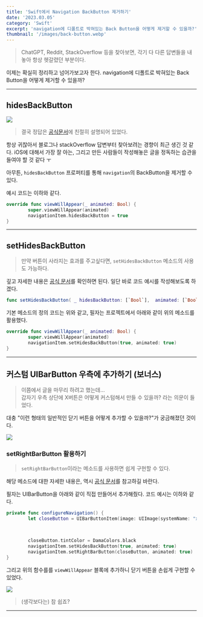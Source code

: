 ```yaml
---
title: 'Swift에서 Navigation BackButton 제거하기'
date: '2023.03.05'
category: 'Swift'
excerpt: 'navigation에 디폴트로 박혀있는 Back Button을 어떻게 제거할 수 있을까?'
thumbnail: '/images/back-button.webp'
---
```


> ChatGPT, Reddit, StackOverflow 등을 찾아보면, 각기 다 다른 답변들을 내놓아 항상 헷갈렸던 부분이다.

이제는 확실히 정리하고 넘어가보고자 한다.
navigation에 디폴트로 박혀있는 Back Button을 어떻게 제거할 수 있을까?

---

## hidesBackButton

![](https://user-images.githubusercontent.com/67448481/224503488-04e64cb1-09ff-4696-8473-c99d596d0bed.png)

> 결국 정답은 [공식문서](https://developer.apple.com/documentation/uikit/uinavigationitem/1624947-hidesbackbutton)에 친절히 설명되어 있었다.

항상 귀찮아서 블로그나 stackOverflow 답변부터 찾아보려는 경향이 최근 생긴 것 같다.
iOS에 대해서 가장 잘 아는, 그리고 만든 사람들이 작성해놓은 글을 정독하는 습관을 들여야 할 것 같다 ㅜ

아무튼, `hidesBackButton` 프로퍼티를 통해 `navigation`의 BackButton을 제거할 수 있다.

예시 코드는 이하와 같다.

```swift
override func viewWillAppear(_ animated: Bool) {
        super.viewWillAppear(animated)
        navigationItem.hidesBackButton = true
}
```

---

## setHidesBackButton

> 만약 버튼이 사라지는 효과를 주고싶다면, `setHidesBackButton` 메소드의 사용도 가능하다.

깊고 자세한 내용은 [공식 문서](https://developer.apple.com/documentation/uikit/uinavigationitem/1624934-sethidesbackbutton)를 확인하면 된다.
일단 바로 코드 예시를 작성해보도록 하겠다.

```swift
func setHidesBackButton( _ hidesBackButton: [`Bool`],  animated: [`Bool`])
```

기본 메소드의 정의 코드는 위와 같고, 필자는 프로젝트에서 아래와 같이 위의 메소드를 활용했다.

```swift
override func viewWillAppear(_ animated: Bool) {
        super.viewWillAppear(animated)
        navigationItem.setHidesBackButton(true, animated: true)
}
```

---

## 커스텀 UIBarButton 우측에 추가하기 (보너스)

> 이쯤에서 글을 마무리 하려고 했는데...  
> 갑자기 우측 상단에 X버튼은 어떻게 커스텀해서 만들 수 있을까? 라는 의문이 들었다.

대충 "이런 형태의 일반적인 닫기 버튼을 어떻게 추가할 수 있을까?"가 궁금해졌던 것이다.

![](https://user-images.githubusercontent.com/67448481/224503661-fe79fba6-cf2c-406a-b01b-54dc735b96b6.png)

### setRightBarButton 활용하기

> `setRightBarButton`이라는 메소드를 사용하면 쉽게 구현할 수 있다.

해당 메소드에 대한 자세한 내용은, 역시 [공식 문서](https://developer.apple.com/documentation/uikit/uinavigationitem/1624954-setleftbarbutton)를 참고하길 바란다.

필자는 UIBarButton을 아래와 같이 직접 만들어서 추가해줬다.
코드 예시는 이하와 같다.

```swift
private func configureNavigation() {
        let closeButton = UIBarButtonItem(image: UIImage(systemName: "xmark"),
																		style: .plain, target: self,
																		action: #selector(dismissViewController))

        closeButton.tintColor = DamaColors.black
        navigationItem.setHidesBackButton(true, animated: true)
        navigationItem.setRightBarButton(closeButton, animated: true)
}
```

그리고 위의 함수를를 `viewWillAppear` 블록에 추가하니 닫기 버튼을 손쉽게 구현할 수 있었다.

![](https://user-images.githubusercontent.com/67448481/224503484-83b143e8-fc9b-4b1e-874e-1794d826a97d.png)

> (생각보다는) 참 쉽죠?

---
